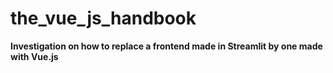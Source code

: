# the_vue_js_handbook


**Investigation  on how to replace a frontend made in Streamlit by one made with Vue.js**








